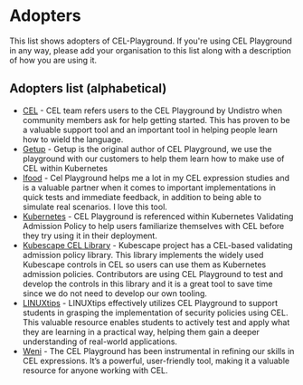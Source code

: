 # Adopters

This list shows adopters of CEL-Playground. If you're using CEL Playground in any way, please add your organisation to this list along with a description of how you are using it.

## Adopters list (alphabetical)

* [CEL](https://cel.dev) - CEL team refers users to the CEL Playground by Undistro when community members ask for help getting started. This has proven to be a valuable support tool and an important tool in helping people learn how to wield the language.
* [Getup](https://getup.io) - Getup is the original author of CEL Playground, we use the playground with our customers to help them learn how to make use of CEL within Kubernetes
* [Ifood](https://www.ifood.com.br/) - Cel Playground helps me a lot in my CEL expression studies and is a valuable partner when it comes to important implementations in quick tests and immediate feedback, in addition to being able to simulate real scenarios. I love this tool.
* [Kubernetes](https://kubernetes.io/docs/reference/access-authn-authz/validating-admission-policy) - CEL Playground is referenced within Kubernetes Validating Admission Policy to help users familiarize themselves with CEL before they try using it in their deployment.
* [Kubescape CEL Library](https://github.com/kubescape/cel-admission-library) - Kubescape project has a CEL-based validating admission policy library. This library implements the widely used Kubescape controls in CEL so users can use them as Kubernetes admission policies. Contributors are using CEL Playground to test and develop the controls in this library and it is a great tool to save time since we do not need to develop our own tooling.
* [LINUXtips](https://linuxtips.io) - LINUXtips effectively utilizes CEL Playground to support students in grasping the implementation of security policies using CEL. This valuable resource enables students to actively test and apply what they are learning in a practical way, helping them gain a deeper understanding of real-world applications.
* [Weni](https://weni.ai/) - The CEL Playground has been instrumental in refining our skills in CEL expressions. It’s a powerful, user-friendly tool, making it a valuable resource for anyone working with CEL.
